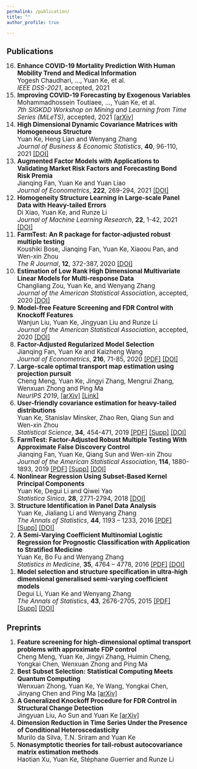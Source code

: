 ```yaml
---
permalink: /publication/
title: ""
author_profile: true

---
```

## Publications
<!--
1. <span style="font-size:0.9em;">**Enhance COVID-19 Mortality Prediction With Human Mobility Trend and Medical Information**    
  Yogesh Chaudhari, ..., Yuan Ke, et al.        
  *IEEE DSS-2021*, 2021, accepted.
1. <span style="font-size:0.9em;">**Improving COVID-19 Forecasting by Exogenous Variables**    
  Mohammadhossein Toutiaee, ..., Yuan Ke, et al.        
  *7th SIGKDD Workshop on Mining and Learning from Time Series (MiLeTS)*, 2021, accepted. [[arXiv](https://arxiv.org/abs/2107.10397)]
1. <span style="font-size:0.9em;">**Augmented Factor Models with Applications to Validating Market Risk Factors and Forecasting Bond Risk Premia**    
   Jianqing Fan, Yuan Ke and Yuan Liao      
   *Journal of Econometrics*, **222**, 269-294, 2021  [[PDF](http://yuan-ke.github.io/files/FanKeLiao_19.pdf)] &nbsp;  [[Supp](http://yuan-ke.github.io/files/FanKeLiao_19_supp.pdf)]  
1. <span style="font-size:0.9em;">**Homogeneity Structure Learning in Large-scale Panel Data with Heavy-tailed Errors**    
  Di Xiao, Yuan Ke, and Runze Li      
  *Journal of Machine Learning Research*, **22**(13), 1-42, 2021   [[DOI](http://jmlr.org/papers/v22/19-1018.html)]  
1. <span style="font-size:0.9em;">**FarmTest: An R package for factor-adjusted robust multiple testing**    
  Koushiki Bose, Jianqing Fan, Yuan Ke, Xiaoou Pan, and Wen-xin Zhou      
  *The R Journal*,**12**, 372-387, 2020   [[DOI](https://journal.r-project.org/archive/2021/RJ-2021-023/index.html)]
1. <span style="font-size:0.9em;">**Estimation of Low Rank High Dimensional Multivariate Linear Models for Multi-response Data**    
   Changliang Zou, Yuan Ke, and Wenyang Zhang      
   *Journal of the American Statistical Association*, accepted, 2020  [[DOI](https://doi.org/10.1080/01621459.2020.1799813)]      
1. <span style="font-size:0.9em;">**Model-free Feature Screening and FDR Control with Knockoff Features**    
   Wanjun Liu, Yuan Ke, Jingyuan Liu and Runze Li      
   *Journal of the American Statistical Association*, accepted, 2020  [[DOI](https://doi.org/10.1080/01621459.2020.1783274)]     
1. <span style="font-size:0.9em;">**High Dimensional Dynamic Covariance Matrices with Homogeneous Structure**      
   Yuan Ke, Heng Lian and Wenyang Zhang      
   *Journal of Business & Economic Statistics*, accepted, 2020    [[DOI](https://doi.org/10.1080/07350015.2020.1779079)]       
1. <span style="font-size:0.9em;">**Factor-Adjusted Regularized Model Selection**    
   Jianqing Fan, Yuan Ke and Kaizheng Wang      
   *Journal of Econometrics*, **216**, 71-85, 2020  [[PDF](http://yuan-ke.github.io/files/FARMselect.pdf)] &nbsp;  [[DOI](https://doi.org/10.1016/j.jeconom.2020.01.006)]     
1. <span style="font-size:0.9em;">**Large-scale optimal transport map estimation using projection pursuit**    
   Cheng Meng, Yuan Ke, Jingyi Zhang, Mengrui Zhang, Wenxuan Zhong and Ping Ma      
   *NeurIPS 2019*  [[PDF](http://yuan-ke.github.io/files/NIPS2019.pdf)] &nbsp;  [[DOI](https://papers.nips.cc/paper/9023-large-scale-optimal-transport-map-estimation-using-projection-pursuit)]     
1. <span style="font-size:0.9em;">**User-friendly covariance estimation for heavy-tailed distributions**    
   Yuan Ke, Stanislav Minsker, Zhao Ren, Qiang Sun and Wen-xin Zhou      
   *Statistical Science*, **34**, 454-471, 2019  [[PDF](http://yuan-ke.github.io/files/RobustCov.pdf)] &nbsp;  [[Supp](http://yuan-ke.github.io/files/RobustCov_supp.pdf)]   &nbsp; [[DOI](http://dx.doi.org/10.1214/19-STS711)]        
1. <span style="font-size:0.9em;">**FarmTest: Factor-Adjusted Robust Multiple Testing With Approximate False Discovery Control**    
   Jianqing Fan, Yuan Ke, Qiang Sun and Wen-xin Zhou      
   *Journal of the American Statistical Association*, **114**, 1880-1893, 2019  [[PDF](http://yuan-ke.github.io/files/FarmTest.pdf)] &nbsp;  [[Supp](http://yuan-ke.github.io/files/FarmTest_supp.pdf)]  &nbsp; [[DOI](https://doi.org/10.1080/01621459.2018.1527700)]        
1. <span style="font-size:0.9em;">**Nonlinear Regression Using Subset-Based Kernel Principal Components**    
   Yuan Ke, Degui Li and Qiwei Yao      
   *Statistica Sinica*, **28**, 2771-2794, 2018  [[PDF](http://yuan-ke.github.io/files/KeLiYao_16.pdf)] &nbsp;  [[DOI](http://www3.stat.sinica.edu.tw/statistica/J28N5/J28N528/J28N528.html)]     
1. <span style="font-size:0.9em;">**Structure Identification in Panel Data Analysis**    
   Yuan Ke, Jialiang Li and Wenyang Zhang      
   *The Annals of Statistics*, **44**, 1193 – 1233, 2016  [[PDF](http://yuan-ke.github.io/files/KeLiZhang_16.pdf)] &nbsp;  [[Supp](http://yuan-ke.github.io/files/KeLiZhang_16_supp.pdf)]  &nbsp; [[DOI](https://onlinelibrary.wiley.com/doi/abs/10.1002/sim.7034)]         
1. <span style="font-size:0.9em;">**A Semi-Varying Coefficient Multinomial Logistic Regression for Prognostic Classification with Application to Stratified Medicine**    
   Yuan Ke, Bo Fu and Wenyang Zhang      
   *Statistics in Medicine*, **35**, 4764 – 4778, 2016  [[PDF](http://yuan-ke.github.io/files/KeFuZhang_16.pdf)] &nbsp;   [[DOI](https://projecteuclid.org/euclid.aos/1460381691)]     
1. <span style="font-size:0.9em;">**Model selection and structure specification in ultra-high dimensional generalised semi-varying coefficient models**      
    Degui Li, Yuan Ke and Wenyang Zhang        
    *The Annals of Statistics*, **43**, 2676-2705, 2015  [[PDF](http://yuan-ke.github.io/files/LiKeZhang_15.pdf)] &nbsp;  [[Supp](http://yuan-ke.github.io/files/LiKeZhang_15_supp.pdf)]  &nbsp; [[DOI](https://projecteuclid.org/euclid.aos/1444222089)]     

-->


  <ol reversed style="font-size:17px">

  <li>
  <b>Enhance COVID-19 Mortality Prediction With Human Mobility Trend and Medical Information</b> <br>
  Yogesh Chaudhari, ..., Yuan Ke, et al.      <br>
  <i>IEEE DSS-2021</i>, accepted, 2021   
  </li>

  <li>
  <b>Improving COVID-19 Forecasting by Exogenous Variables</b> <br>
  Mohammadhossein Toutiaee, ..., Yuan Ke, et al.     <br>
  <i>7th SIGKDD Workshop on Mining and Learning from Time Series (MiLeTS)</i>, accepted, 2021   
  <a href="https://arxiv.org/abs/2107.10397">[arXiv]</a>  
  </li>

  <li>
  <b>High Dimensional Dynamic Covariance Matrices with Homogeneous Structure</b> <br>
  Yuan Ke, Heng Lian and Wenyang Zhang  <br>
  <i>Journal of Business & Economic Statistics</i>, <b>40</b>, 96-110, 2021   
  <a href="https://doi.org/10.1080/07350015.2020.1779079">[DOI]</a>  
  </li>

  <li>
  <b>Augmented Factor Models with Applications to Validating Market Risk Factors and Forecasting Bond Risk Premia</b> <br>
  Jianqing Fan, Yuan Ke and Yuan Liao   <br>
  <i>Journal of Econometrics</i>, <b>222</b>, 269-294, 2021
  <a href="https://doi.org/10.1016/j.jeconom.2020.07.002">[DOI]</a>  
  </li>

  <li>
  <b>Homogeneity Structure Learning in Large-scale Panel Data with Heavy-tailed Errors</b> <br>
  Di Xiao, Yuan Ke, and Runze Li   <br>
  <i>Journal of Machine Learning Research</i>, <b>22</b>, 1-42, 2021
  <a href="http://jmlr.org/papers/v22/19-1018.html">[DOI]</a>  
  </li>

  <li>
  <b>FarmTest: An R package for factor-adjusted robust multiple testing</b> <br>
  Koushiki Bose, Jianqing Fan, Yuan Ke, Xiaoou Pan, and Wen-xin Zhou       <br>
  <i>The R Journal</i>, <b>12</b>, 372-387, 2020
  <a href="https://journal.r-project.org/archive/2021/RJ-2021-023/index.html">[DOI]</a>  
  </li>

  <li>
  <b>Estimation of Low Rank High Dimensional Multivariate Linear Models for Multi-response Data</b> <br>
  Changliang Zou, Yuan Ke, and Wenyang Zhang    <br>
  <i>Journal of the American Statistical Association</i>, accepted, 2020   
  <a href="https://doi.org/10.1080/01621459.2020.1799813">[DOI]</a>  
  </li>

  <li>
  <b>Model-free Feature Screening and FDR Control with Knockoff Features</b> <br>
  Wanjun Liu, Yuan Ke, Jingyuan Liu and Runze Li   <br>
  <i>Journal of the American Statistical Association</i>, accepted, 2020   
  <a href="https://doi.org/10.1080/01621459.2020.1783274">[DOI]</a>  
  </li>


  <li>
  <b>Factor-Adjusted Regularized Model Selection</b> <br>
  Jianqing Fan, Yuan Ke and Kaizheng Wang   <br>
  <i>Journal of Econometrics</i>, <b>216</b>, 71-85, 2020
  <a href="http://yuan-ke.github.io/files/FARMselect.pdf">[PDF]</a>
  <a href="https://doi.org/10.1016/j.jeconom.2020.01.006">[DOI]</a>  
  </li>

  <li>
  <b>Large-scale optimal transport map estimation using projection pursuit</b> <br>
  Cheng Meng, Yuan Ke, Jingyi Zhang, Mengrui Zhang, Wenxuan Zhong and Ping Ma  <br>
  <i>NeurIPS 2019</i>,   
  <a href="https://arxiv.org/abs/2106.05838">[arXiv]</a>
  <a href="https://papers.nips.cc/paper/9023-large-scale-optimal-transport-map-estimation-using-projection-pursuit">[Link]</a>  
  </li>

  <li>
  <b>User-friendly covariance estimation for heavy-tailed distributions</b> <br>
  Yuan Ke, Stanislav Minsker, Zhao Ren, Qiang Sun and Wen-xin Zhou  <br>
  <i>Statistical Science</i>, <b>34</b>, 454-471, 2019  
  <a href="http://yuan-ke.github.io/files/RobustCov.pdf">[PDF]</a>
  <a href="http://yuan-ke.github.io/files/RobustCov_supp.pdf">[Supp]</a>   
  <a href="http://dx.doi.org/10.1214/19-STS711">[DOI]</a>  
  </li>

  <li>
  <b>FarmTest: Factor-Adjusted Robust Multiple Testing With Approximate False Discovery Control</b> <br>
  Jianqing Fan, Yuan Ke, Qiang Sun and Wen-xin Zhou  <br>
  <i>Journal of the American Statistical Association</i>, <b>114</b>, 1880-1893, 2019  
  <a href="http://yuan-ke.github.io/files/FarmTest.pdf">[PDF]</a>
  <a href="http://yuan-ke.github.io/files/FarmTest_supp.pdf">[Supp]</a>   
  <a href="https://doi.org/10.1080/01621459.2018.1527700">[DOI]</a>  
  </li>

  <li>
  <b>Nonlinear Regression Using Subset-Based Kernel Principal Components</b> <br>
  Yuan Ke, Degui Li and Qiwei Yao <br>
  <i>Statistica Sinica</i>, <b>28</b>, 2771-2794, 2018   
  <a href="http://www3.stat.sinica.edu.tw/statistica/J28N5/J28N528/J28N528.html">[DOI]</a>  
  </li>

  <li>
  <b>Structure Identification in Panel Data Analysis</b> <br>
  Yuan Ke, Jialiang Li and Wenyang Zhang <br>
  <i>The Annals of Statistics</i>, <b>44</b>, 1193 – 1233, 2016  <a href="http://yuan-ke.github.io/files/KeLiZhang_16.pdf">[PDF]</a>  
  <a href="http://yuan-ke.github.io/files/KeLiZhang_16_supp.pdf">[Supp]</a>  
  <a href="https://projecteuclid.org/euclid.aos/1460381691">[DOI]</a>  
  </li>

  <li>
  <b>A Semi-Varying Coefficient Multinomial Logistic Regression for Prognostic Classification with Application to Stratified Medicine</b> <br>
  Yuan Ke, Bo Fu and Wenyang Zhang <br>
  <i>Statistics in Medicine</i>, <b>35</b>, 4764 – 4778, 2016  <a href="http://yuan-ke.github.io/files/KeFuZhang_16.pdf">[PDF]</a>  
  <a href="https://onlinelibrary.wiley.com/doi/abs/10.1002/sim.7034">[DOI]</a>  
  </li>

  <li>
  <b>Model selection and structure specification in ultra-high dimensional generalised semi-varying coefficient models</b> <br>
  Degui Li, Yuan Ke and Wenyang Zhang <br>
  <i>The Annals of Statistics</i>, <b>43</b>, 2676-2705, 2015  <a href="http://yuan-ke.github.io/files/LiKeZhang_15.pdf">[PDF]</a>  
  <a href="http://yuan-ke.github.io/files/LiKeZhang_15_supp.pdf">[Supp]</a>  
  <a href="https://projecteuclid.org/euclid.aos/1444222089">[DOI]</a>  
  </li>

  </ol>


## Preprints
<!--
1. <span style="font-size:0.9em;">**Feature screening for high-dimensional optimal transport problems with approximate FDP control**    
Cheng Meng, Yuan Ke, Jingyi Zhang, Huimin Cheng, Yongkai Chen, Wenxuan Zhong and Ping Ma
1. <span style="font-size:0.9em;">**Best Subset Selection: Statistical Computing Meets Quantum Computing**    
Wenxuan Zhong, Yuan Ke, Ye Wang, Yongkai Chen, Jinyang Chen and Ping Ma [[arXiv](https://arxiv.org/abs/2107.08359)]
1. <span style="font-size:0.9em;">**A Generalized Knockoff Procedure for FDR Control in Structural Change Detection**    
Jingyuan Liu, Ao Sun and Yuan Ke [[arXiv](https://arxiv.org/abs/2108.10595)]
1. <span style="font-size:0.9em;">**Dimension Reduction in Time Series Under the Presence of Conditional Heteroscedasticity**    
Murilo da Silva, T.N. Sriram and Yuan Ke
1. <span style="font-size:0.9em;">**Nonasymptotic theories for tail-robust autocovariance matrix estimation methods**    
Haotian Xu, Yuan Ke, Stéphane Guerrier and Runze Li
-->



<ol style="font-size:17px">

<li>
<b>Feature screening for high-dimensional optimal transport problems with approximate FDP control</b> <br>
Cheng Meng, Yuan Ke, Jingyi Zhang, Huimin Cheng, Yongkai Chen, Wenxuan Zhong and Ping Ma    
</li>

<li>
<b>Best Subset Selection: Statistical Computing Meets Quantum Computing</b> <br>
Wenxuan Zhong, Yuan Ke, Ye Wang, Yongkai Chen, Jinyang Chen and Ping Ma    
<a href="https://arxiv.org/abs/2107.08359">[arXiv]</a>  
</li>

<li>
<b>A Generalized Knockoff Procedure for FDR Control in Structural Change Detection</b> <br>
Jingyuan Liu, Ao Sun and Yuan Ke
<a href="https://arxiv.org/abs/2107.08359">[arXiv]</a>  
</li>

<li>
<b>Dimension Reduction in Time Series Under the Presence of Conditional Heteroscedasticity</b> <br>
Murilo da Silva, T.N. Sriram and Yuan Ke   
</li>

<li>
<b>Nonasymptotic theories for tail-robust autocovariance matrix estimation methods</b> <br>
Haotian Xu, Yuan Ke, Stéphane Guerrier and Runze Li
</li>

</ol>
